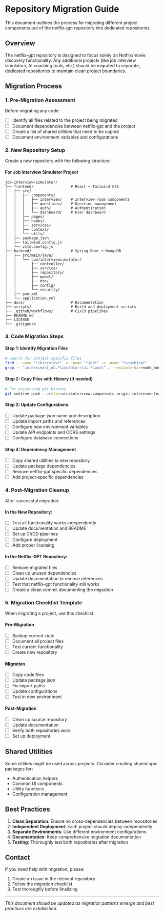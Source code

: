 # Repository Migration Guide

This document outlines the process for migrating different project components out of the netflix-gpt repository into dedicated repositories.

## Overview

The netflix-gpt repository is designed to focus solely on Netflix/movie discovery functionality. Any additional projects (like job interview simulators, AI coaching tools, etc.) should be migrated to separate, dedicated repositories to maintain clean project boundaries.

## Migration Process

### 1. Pre-Migration Assessment

Before migrating any code:
- [ ] Identify all files related to the project being migrated
- [ ] Document dependencies between netflix-gpt and the project
- [ ] Create a list of shared utilities that need to be copied
- [ ] Document environment variables and configurations

### 2. New Repository Setup

Create a new repository with the following structure:

#### For Job Interview Simulator Project
```
job-interview-simulator/
├── frontend/                 # React + Tailwind CSS
│   ├── src/
│   │   ├── components/
│   │   │   ├── interview/    # Interview room components
│   │   │   ├── questions/    # Question management
│   │   │   ├── auth/         # Authentication
│   │   │   └── dashboard/    # User dashboard
│   │   ├── pages/
│   │   ├── hooks/
│   │   ├── services/
│   │   ├── context/
│   │   └── utils/
│   ├── package.json
│   ├── tailwind.config.js
│   └── vite.config.js
├── backend/                  # Spring Boot + MongoDB
│   ├── src/main/java/
│   │   └── com/interviewsimulator/
│   │       ├── controller/
│   │       ├── service/
│   │       ├── repository/
│   │       ├── model/
│   │       ├── dto/
│   │       ├── config/
│   │       └── security/
│   ├── pom.xml
│   └── application.yml
├── docs/                     # Documentation
├── scripts/                  # Build and deployment scripts
├── .github/workflows/        # CI/CD pipelines
├── README.md
├── LICENSE
└── .gitignore
```

### 3. Code Migration Steps

#### Step 1: Identify Migration Files
```bash
# Search for project-specific files
find . -name "*interview*" -o -name "*job*" -o -name "*coaching*"
grep -r "interview\|job.*simulator\|ai.*coach" . --exclude-dir=node_modules
```

#### Step 2: Copy Files with History (if needed)
```bash
# For preserving git history
git subtree push --prefix=src/interview-components origin interview-feature
```

#### Step 3: Update Configurations
- [ ] Update package.json name and description
- [ ] Update import paths and references
- [ ] Configure new environment variables
- [ ] Update API endpoints and CORS settings
- [ ] Configure database connections

#### Step 4: Dependency Management
- [ ] Copy shared utilities to new repository
- [ ] Update package dependencies
- [ ] Remove netflix-gpt specific dependencies
- [ ] Add project-specific dependencies

### 4. Post-Migration Cleanup

After successful migration:

#### In the New Repository:
- [ ] Test all functionality works independently
- [ ] Update documentation and README
- [ ] Set up CI/CD pipelines
- [ ] Configure deployment
- [ ] Add proper licensing

#### In the Netflix-GPT Repository:
- [ ] Remove migrated files
- [ ] Clean up unused dependencies
- [ ] Update documentation to remove references
- [ ] Test that netflix-gpt functionality still works
- [ ] Create a clean commit documenting the migration

### 5. Migration Checklist Template

When migrating a project, use this checklist:

#### Pre-Migration
- [ ] Backup current state
- [ ] Document all project files
- [ ] Test current functionality
- [ ] Create new repository

#### Migration
- [ ] Copy code files
- [ ] Update package.json
- [ ] Fix import paths
- [ ] Update configurations
- [ ] Test in new environment

#### Post-Migration
- [ ] Clean up source repository
- [ ] Update documentation
- [ ] Verify both repositories work
- [ ] Set up deployment

## Shared Utilities

Some utilities might be used across projects. Consider creating shared npm packages for:
- Authentication helpers
- Common UI components
- Utility functions
- Configuration management

## Best Practices

1. **Clean Separation**: Ensure no cross-dependencies between repositories
2. **Independent Deployment**: Each project should deploy independently
3. **Separate Environments**: Use different environment configurations
4. **Documentation**: Keep comprehensive migration documentation
5. **Testing**: Thoroughly test both repositories after migration

## Contact

If you need help with migration, please:
1. Create an issue in the relevant repository
2. Follow the migration checklist
3. Test thoroughly before finalizing

---

*This document should be updated as migration patterns emerge and best practices are established.*